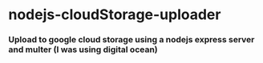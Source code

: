 # nodejs-cloudStorage-uploader

### Upload to google cloud storage using a nodejs express server and multer (I was using digital ocean)
